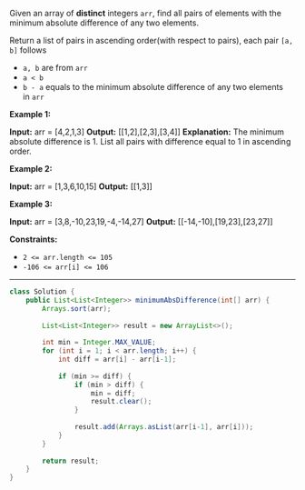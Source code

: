 Given an array of **distinct** integers `arr`, find all pairs of elements with the minimum absolute difference of any two elements.

Return a list of pairs in ascending order(with respect to pairs), each pair `[a, b]` follows

- `a, b` are from `arr`
- `a < b`
- `b - a` equals to the minimum absolute difference of any two elements in `arr`

**Example 1:**

**Input:** arr = [4,2,1,3]
**Output:** [[1,2],[2,3],[3,4]]
**Explanation:** The minimum absolute difference is 1. List all pairs with difference equal to 1 in ascending order.

**Example 2:**

**Input:** arr = [1,3,6,10,15]
**Output:** [[1,3]]

**Example 3:**

**Input:** arr = [3,8,-10,23,19,-4,-14,27]
**Output:** [[-14,-10],[19,23],[23,27]]

**Constraints:**

- `2 <= arr.length <= 105`
- `-106 <= arr[i] <= 106`

---

```java
class Solution {
    public List<List<Integer>> minimumAbsDifference(int[] arr) {
        Arrays.sort(arr);
        
        List<List<Integer>> result = new ArrayList<>();
        
        int min = Integer.MAX_VALUE;
        for (int i = 1; i < arr.length; i++) {
            int diff = arr[i] - arr[i-1];
            
            if (min >= diff) {
                if (min > diff) {
                    min = diff;
                    result.clear();
                }
                
                result.add(Arrays.asList(arr[i-1], arr[i]));
            }
        }
        
        return result;
    }
}
```